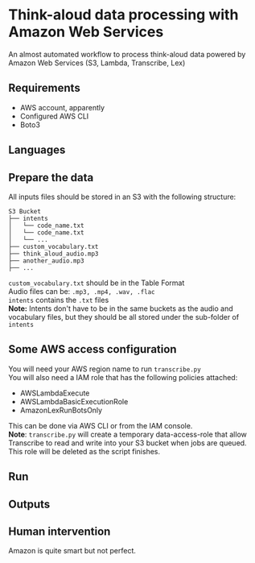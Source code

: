 # Think-aloud data processing with Amazon Web Services
An almost automated workflow to process think-aloud data powered by Amazon Web Services (S3, Lambda, Transcribe, Lex)

## Requirements
- AWS account, apparently 
- Configured AWS CLI 
- Boto3  

## Languages

## Prepare the data
All inputs files should be stored in an S3 with the following structure:   
```
S3 Bucket 
├── intents  
│   └── code_name.txt  
│   └── code_name.txt    
│   └── ...  
├── custom_vocabulary.txt  
├── think_aloud_audio.mp3  
├── another_audio.mp3  
├── ... 
```  
`custom_vocabulary.txt` should be in the Table Format  
Audio files can be: `.mp3, .mp4, .wav, .flac`  
`intents` contains the `.txt` files  
**Note:** Intents don't have to be in the same buckets as the audio and vocabulary files, but they should be all stored under the sub-folder of `intents`  
 


## Some AWS access configuration
You will need your AWS region name to run `transcribe.py`  
You will also need a IAM role that has the following policies attached:
- AWSLambdaExecute
- AWSLambdaBasicExecutionRole
- AmazonLexRunBotsOnly  

This can be done via AWS CLI or from the IAM console.  
**Note**: `transcribe.py` will create a temporary data-access-role that allow Transcribe to read and write into your S3 bucket when jobs are queued. This role will be deleted as the script finishes. 

## Run


## Outputs  


## Human intervention
Amazon is quite smart but not perfect. 
